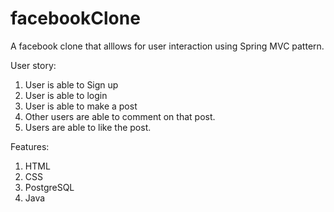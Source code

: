 # facebookClone
A facebook clone that alllows for user interaction using Spring MVC pattern.

User story:
1. User is able to Sign up
2. User is able to login
3. User is able to make a post
4. Other users are able to comment on that post.
5. Users are able to like the post.

Features:
1. HTML
2. CSS
3. PostgreSQL
4. Java
